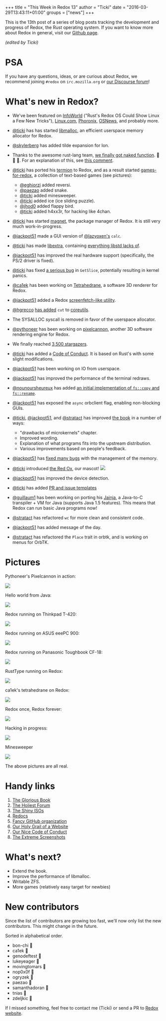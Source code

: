 +++
title = "This Week in Redox 13"
author = "Ticki"
date = "2016-03-29T13:43:11+01:00"
groups = ["news"]
+++

This is the 13th post of a series of blog posts tracking the development and progress of Redox, the Rust operating system. If you want to know more about Redox in general, visit our [Github page](https://github.com/redox-os/redox).

*(edited by Ticki)*

# PSA
If you have any questions, ideas, or are curious about Redox, we recommend joining `#redox` on `irc.mozilla.org` or [our Discourse forum](https://discourse.redox-os.org/)!

# What's new in Redox?

- We've been featured on [InfoWorld](http://www.infoworld.com/article/3046100/open-source-tools/rusts-redox-os-could-show-linux-a-few-new-tricks.html) ("Rust's Redox OS Could Show Linux a Few New Tricks"), [Linux.com](https://www.linux.com/news/software/applications/894311-rusts-redox-os-could-show-linux-a-few-new-tricks), [Phoronix](https://www.phoronix.com/scan.php?page=news_item&px=Redos-OS-Intro), [OSNews](http://www.osnews.com/story/29131/The_Redox_operating_system), and probably more.

- [@ticki](https://github.com/ticki) has has started [libmalloc](https://github.com/redox-os/libmalloc), an efficient userspace memory allocator for Redox.

- [@skylerberg](https://github.com/skylerberg) has added tilde expansion for Ion.

- Thanks to the awesome rust-lang team, [we finally got naked function](https://github.com/rust-lang/rust/pull/32410). :tada: :tada: :tada:. For an explanation of this, see [this comment](https://github.com/rust-lang/rfcs/pull/1201#issuecomment-198505381).

- [@ticki](https://github.com/ticki) has ported his [termion](https://github.com/ticki/termion) to Redox, and as a result started [games-for-redox](https://github.com/redox-os/games-for-redox), a collection of text-based games (see pictures):
  - [@eghiorzi](https://github.com/eghiorzi) added reversi.
  - [@paezao](https://github.com/paezao) added snake.
  - [@ticki](https://github.com/ticki) added minesweeper.
  - [@ticki](https://github.com/ticki) added ice (ice sliding puzzle).
  - [@jhod0](https://github.com/jhod0) added flappy bird.
  - [@ticki](https://github.com/ticki) added h4xx3r, for hacking like 4chan.

- [@ticki](https://github.com/ticki) has started [magnet](https://github.com/redox-os/magnet), the package manager of Redox. It is still very much work-in-progress.

- [@jackpot51](https://github.com/jackpot51) made a GUI version of [@lazyoxen's](https://github.com/lazyoxen) `calc`.

- [@ticki](https://github.com/ticki) has made [libextra](https://github.com/redox-os/libextra), containing [everything libstd lacks of](https://github.com/redox-os/libextra/tree/master/src).

- [@jackpot51](https://github.com/jackpot51) has improved the real hardware support (specifically, the PS/2 driver is fixed).

- [@ticki](https://github.com/ticki) has fixed [a serious bug](https://github.com/redox-os/libextra/commit/dd01a09283df73e8e62a6fa59ede41897459dcbd) in `GetSlice`, potentially resulting in kernel panics.

- [@ca1ek](https://github.com/ca1ek) has been working on [Tetrahedrane](https://github.com/ca1ek/tetrahedrane), a software 3D renderer for Redox.

- [@jackpot51](https://github.com/jackpot51) added a Redox [screenfetch-like utility](https://github.com/redox-os/redox/commit/a0fca80a46d79187cbc4a003a9759ab0b3464465).

- [@hgrecco](https://github.com/hgrecco) [has added](https://github.com/redox-os/coreutils/pull/45) `cut` to [coreutils](https://github.com/redox-os/coreutils).

- The SYSALLOC syscall is removed in favor of the userspace allocator.

- [@pythoneer](https://github.com/pythoneer) has been working on [pixelcannon](https://github.com/pythoneer/pixelcannon), another 3D software rendering engine for Redox.

- We finally reached [3,500 stargazers](https://github.com/redox-os/redox).

- [@ticki](https://github.com/ticki) has added a [Code of Conduct](http://www.redox-os.org/coc/). It is based on Rust's with some slight modifications.

- [@jackpot51](https://github.com/jackpot51) has been working on IO from userspace.


- [@jackpot51](https://github.com/jackpot51) has improved the performance of the terminal redraws.

- [@nounoursheureux](https://github.com/nounoursheureux) has added [an initial implementation of `fs::copy` and `fs::rename`](https://github.com/redox-os/redox/pull/574).

- [@jackpot51](https://github.com/jackpot51) has exposed the `async` orbclient flag, enabling non-blocking GUIs.

- [@ticki](https://github.com/ticki), [@jackpot51](https://github.com/jackpot51), and [@stratact](https://github.com/stratact) has improved [the book](https://doc.redox-os.org/book/) in a number of ways:
  - "drawbacks of microkernels" chapter.
  - Improved wording.
  - Explanation of what programs fits into the upstream distribution.
  - Various improvements based on people's feedback.

- [@jackpot51](https://github.com/jackpot51) has [fixed many bugs](https://github.com/redox-os/redox/pull/594) with the management of the memory.

- [@ticki](https://github.com/ticki) introduced [the Red Ox](https://github.com/redox-os/redox/pull/595), our mascot!
   ![](https://raw.githubusercontent.com/Ticki/redox/master/img/RedOx.png)

- [@jackpot51](https://github.com/jackpot51) has improved the device detection.

- [@ticki](https://github.com/ticki) has added [PR and issue templates](https://github.com/redox-os/redox/pull/567)

- [@guillaum1](https://github.com/guillaum1) has been working on porting his [Jainja](https://sourceforge.net/projects/jainja/), a Java-to-C transpiler + VM for Java (supports Java 1.5 features). This means that Redox can run basic Java programs now!

- [@stratact](https://github.com/stratact) has refactored `wc` for more clean and consistent code.

- [@jackpot51](https://github.com/jackpot51) has added message of the day.

- [@stratact](https://github.com/stratact) has refactored the `Place` trait in orbtk, and is working on menus for OrbTK.

# Pictures

Pythoneer's Pixelcannon in action:

<img class="img-responsive" src="https://camo.githubusercontent.com/5e0deef97dbe9f0087b3c911d2b66707bccf474c/687474703a2f2f692e696d6775722e636f6d2f683248626658532e676966"/>

Hello world from Java:

<img class="img-responsive" src="https://framapic.org/Nx8XrADJwCME/DEoNwtGehATG.png"/>

Redox running on Thinkpad T-420:

<img class="img-responsive" src="http://www.redox-os.org/img/hardware/thinkpad-t420.png"/>

Redox running on ASUS eeePC 900:

<img class="img-responsive" src="http://www.redox-os.org/img/hardware/asus-eepc-900.png"/>

Redox running on Panasonic Toughbook CF-18:

<img class="img-responsive" src="http://www.redox-os.org/img/hardware/panasonic-toughbook-cf18.png"/>

RustType running on Redox:

<img class="img-responsive" src="https://chat.redox-os.org/api/v1/files/get/aduzjsjphirwtj6togzspotzko/6izutbttt3fhmqxrbihouu6i1c/kh7nscwy7idfprqii5pts55gcr/droid_sans.png?d={%22filename%22%3A%22kh7nscwy7idfprqii5pts55gcr%2Fdroid_sans.png%22}&h=%242a%2410%24d84ouSdW.p3TIyH4oIaN3uufpHOVKz5UA.bfMTQnyHR%2F9TA%2Fsg9pK&t=zoa4meoqjbbcdju9ghd7745phe"/>

ca1ek's tetrahedrane on Redox:

<img class="img-responsive" src="https://i.imgur.com/vB9LZH2.png"/>

Redox once, Redox forever:

<img class="img-responsive" src="https://chat.redox-os.org/api/v1/files/get/aduzjsjphirwtj6togzspotzko/x8qa6a4zsjfrjykim4xs6q798r/q43xsnsxyfypimqohr5shdr66c/redox_on_everything.JPG?d={%22filename%22%3A%22q43xsnsxyfypimqohr5shdr66c%2Fredox_on_everything.JPG%22}&h=%242a%2410%24gVmZOSmbPAP.aR2ROkOlf.GwlEFD13q5cqM72ZqVDhYseA4Q0Bb2u&t=zoa4meoqjbbcdju9ghd7745phe"/>

Hacking in progress:

<img class="img-responsive" src="/img/screenshot/hacking.png"/>

Minesweeper

<img class="img-responsive" src="https://raw.githubusercontent.com/Ticki/termion/master/image.png"/>

The above pictures are all real.

# Handy links

1. [The Glorious Book](https://doc.redox-os.org/book/)
2. [The Holiest Forum](https://discourse.redox-os.org/)
3. [The Shiny ISOs](https://static.redox-os.org/)
4. [Redocs](http://www.redox-os.org/docs/)
5. [Fancy GitHub organization](https://github.com/redox-os)
6. [Our Holy Grail of a Website](http://www.redox-os.org/)
7. [Our Nice Code of Conduct](http://www.redox-os.org/coc/)
8. [The Extreme Screenshots](http://www.redox-os.org/screens/)

# What's next?

- Extend the book.
- Improve the performance of libmalloc.
- Writable ZFS.
- More games (relatively easy target for newbies)

# New contributors

Since the list of contributors are growing too fast, we'll now only list the new contributors. This might change in the future.

Sorted in alphabetical order.

- bon-chi 🎂
- ca1ek 🎂
- genodeftest 🎂
- lukeyeager 🎂
- movingtomars 🎂
- nop0x0f 🎂
- ogryzek 🎂
- paezao 🎂
- samanthadoran 🎂
- tnias 🎂
- zdeljkic 🎂

If I missed something, feel free to contact me (Ticki) or send a PR to [Redox website](https://github.com/redox-os/website).
